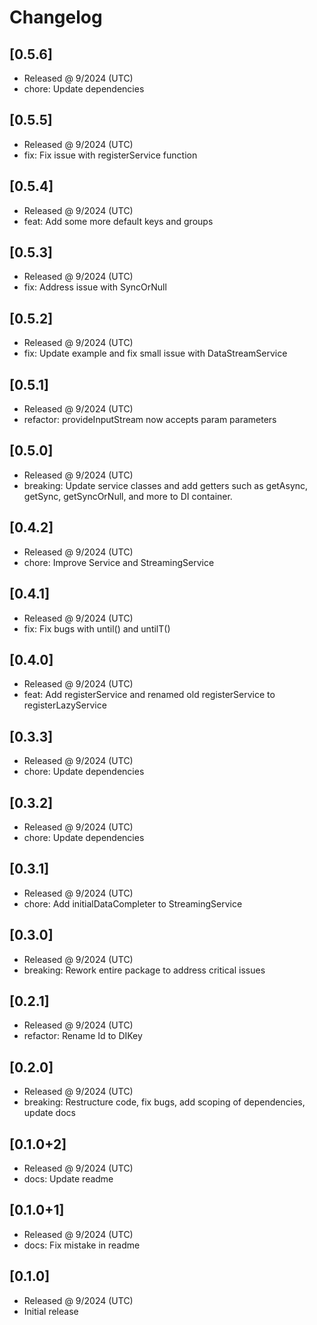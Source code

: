 # Changelog

## [0.5.6]

- Released @ 9/2024 (UTC)
- chore: Update dependencies

## [0.5.5]

- Released @ 9/2024 (UTC)
- fix: Fix issue with registerService function

## [0.5.4]

- Released @ 9/2024 (UTC)
- feat: Add some more default keys and groups

## [0.5.3]

- Released @ 9/2024 (UTC)
- fix: Address issue with SyncOrNull

## [0.5.2]

- Released @ 9/2024 (UTC)
- fix: Update example and fix small issue with DataStreamService

## [0.5.1]

- Released @ 9/2024 (UTC)
- refactor: provideInputStream now accepts param parameters

## [0.5.0]

- Released @ 9/2024 (UTC)
- breaking: Update service classes and add getters such as getAsync, getSync, getSyncOrNull, and more to DI container.

## [0.4.2]

- Released @ 9/2024 (UTC)
- chore: Improve Service and StreamingService

## [0.4.1]

- Released @ 9/2024 (UTC)
- fix: Fix bugs with until() and untilT()

## [0.4.0]

- Released @ 9/2024 (UTC)
- feat: Add registerService and renamed old registerService to registerLazyService

## [0.3.3]

- Released @ 9/2024 (UTC)
- chore: Update dependencies

## [0.3.2]

- Released @ 9/2024 (UTC)
- chore: Update dependencies

## [0.3.1]

- Released @ 9/2024 (UTC)
- chore: Add initialDataCompleter to StreamingService

## [0.3.0]

- Released @ 9/2024 (UTC)
- breaking: Rework entire package to address critical issues

## [0.2.1]

- Released @ 9/2024 (UTC)
- refactor: Rename Id to DIKey

## [0.2.0]

- Released @ 9/2024 (UTC)
- breaking: Restructure code, fix bugs, add scoping of dependencies, update docs

## [0.1.0+2]

- Released @ 9/2024 (UTC)
- docs: Update readme

## [0.1.0+1]

- Released @ 9/2024 (UTC)
- docs: Fix mistake in readme

## [0.1.0]

- Released @ 9/2024 (UTC)
- Initial release
